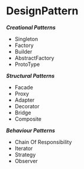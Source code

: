 # DesignPattern
***Creational Patterns***
- Singleton
- Factory
- Builder
- AbstractFactory
- ProtoType

***Structural Patterns***
- Facade
- Proxy
- Adapter
- Decorator
- Bridge
- Composite

***Behaviour Patterns***
- Chain Of Responsibility
- Iterator
- Strategy
- Observer
